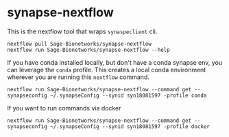 # synapse-nextflow

This is the nextflow tool that wraps `synaspeclient` cli.

```
nextflow pull Sage-Bionetworks/synapse-nextflow
nextflow run Sage-Bionetworks/synapse-nextflow --help

```

If you have conda installed locally, but don't have a conda synapse env, you can leverage the `conda` profile.  This creates a local conda environment wherever you are running this `nextflow` command.

```
nextflow run Sage-Bionetworks/synapse-nextflow --command get --synapseconfig ~/.synapseConfig --synid syn18081597 -profile conda
```

If you want to run commands via docker

```
nextflow run Sage-Bionetworks/synapse-nextflow --command get --synapseconfig ~/.synapseConfig --synid syn18081597 -profile docker
```